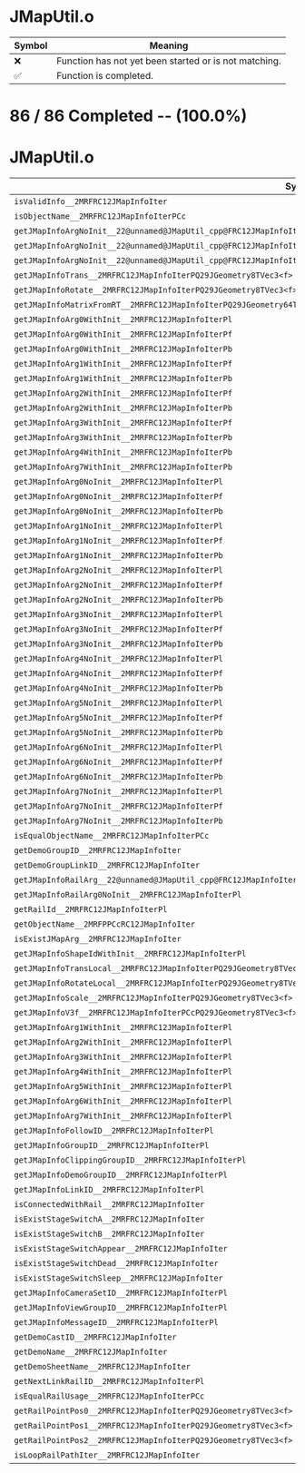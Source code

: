 # JMapUtil.o
| Symbol | Meaning 
| ------------- | ------------- 
| :x: | Function has not yet been started or is not matching. 
| :white_check_mark: | Function is completed. 


# 86 / 86 Completed -- (100.0%)
# JMapUtil.o
| Symbol | Decompiled? |
| ------------- | ------------- |
| `isValidInfo__2MRFRC12JMapInfoIter` | :white_check_mark: |
| `isObjectName__2MRFRC12JMapInfoIterPCc` | :white_check_mark: |
| `getJMapInfoArgNoInit__22@unnamed@JMapUtil_cpp@FRC12JMapInfoIterPCcPl` | :white_check_mark: |
| `getJMapInfoArgNoInit__22@unnamed@JMapUtil_cpp@FRC12JMapInfoIterPCcPf` | :white_check_mark: |
| `getJMapInfoArgNoInit__22@unnamed@JMapUtil_cpp@FRC12JMapInfoIterPCcPb` | :white_check_mark: |
| `getJMapInfoTrans__2MRFRC12JMapInfoIterPQ29JGeometry8TVec3<f>` | :white_check_mark: |
| `getJMapInfoRotate__2MRFRC12JMapInfoIterPQ29JGeometry8TVec3<f>` | :white_check_mark: |
| `getJMapInfoMatrixFromRT__2MRFRC12JMapInfoIterPQ29JGeometry64TPosition3<Q29JGeometry38TMatrix34<Q29JGeometry13SMatrix34C<f>>>` | :white_check_mark: |
| `getJMapInfoArg0WithInit__2MRFRC12JMapInfoIterPl` | :white_check_mark: |
| `getJMapInfoArg0WithInit__2MRFRC12JMapInfoIterPf` | :white_check_mark: |
| `getJMapInfoArg0WithInit__2MRFRC12JMapInfoIterPb` | :white_check_mark: |
| `getJMapInfoArg1WithInit__2MRFRC12JMapInfoIterPf` | :white_check_mark: |
| `getJMapInfoArg1WithInit__2MRFRC12JMapInfoIterPb` | :white_check_mark: |
| `getJMapInfoArg2WithInit__2MRFRC12JMapInfoIterPf` | :white_check_mark: |
| `getJMapInfoArg2WithInit__2MRFRC12JMapInfoIterPb` | :white_check_mark: |
| `getJMapInfoArg3WithInit__2MRFRC12JMapInfoIterPf` | :white_check_mark: |
| `getJMapInfoArg3WithInit__2MRFRC12JMapInfoIterPb` | :white_check_mark: |
| `getJMapInfoArg4WithInit__2MRFRC12JMapInfoIterPb` | :white_check_mark: |
| `getJMapInfoArg7WithInit__2MRFRC12JMapInfoIterPb` | :white_check_mark: |
| `getJMapInfoArg0NoInit__2MRFRC12JMapInfoIterPl` | :white_check_mark: |
| `getJMapInfoArg0NoInit__2MRFRC12JMapInfoIterPf` | :white_check_mark: |
| `getJMapInfoArg0NoInit__2MRFRC12JMapInfoIterPb` | :white_check_mark: |
| `getJMapInfoArg1NoInit__2MRFRC12JMapInfoIterPl` | :white_check_mark: |
| `getJMapInfoArg1NoInit__2MRFRC12JMapInfoIterPf` | :white_check_mark: |
| `getJMapInfoArg1NoInit__2MRFRC12JMapInfoIterPb` | :white_check_mark: |
| `getJMapInfoArg2NoInit__2MRFRC12JMapInfoIterPl` | :white_check_mark: |
| `getJMapInfoArg2NoInit__2MRFRC12JMapInfoIterPf` | :white_check_mark: |
| `getJMapInfoArg2NoInit__2MRFRC12JMapInfoIterPb` | :white_check_mark: |
| `getJMapInfoArg3NoInit__2MRFRC12JMapInfoIterPl` | :white_check_mark: |
| `getJMapInfoArg3NoInit__2MRFRC12JMapInfoIterPf` | :white_check_mark: |
| `getJMapInfoArg3NoInit__2MRFRC12JMapInfoIterPb` | :white_check_mark: |
| `getJMapInfoArg4NoInit__2MRFRC12JMapInfoIterPl` | :white_check_mark: |
| `getJMapInfoArg4NoInit__2MRFRC12JMapInfoIterPf` | :white_check_mark: |
| `getJMapInfoArg4NoInit__2MRFRC12JMapInfoIterPb` | :white_check_mark: |
| `getJMapInfoArg5NoInit__2MRFRC12JMapInfoIterPl` | :white_check_mark: |
| `getJMapInfoArg5NoInit__2MRFRC12JMapInfoIterPf` | :white_check_mark: |
| `getJMapInfoArg5NoInit__2MRFRC12JMapInfoIterPb` | :white_check_mark: |
| `getJMapInfoArg6NoInit__2MRFRC12JMapInfoIterPl` | :white_check_mark: |
| `getJMapInfoArg6NoInit__2MRFRC12JMapInfoIterPf` | :white_check_mark: |
| `getJMapInfoArg6NoInit__2MRFRC12JMapInfoIterPb` | :white_check_mark: |
| `getJMapInfoArg7NoInit__2MRFRC12JMapInfoIterPl` | :white_check_mark: |
| `getJMapInfoArg7NoInit__2MRFRC12JMapInfoIterPf` | :white_check_mark: |
| `getJMapInfoArg7NoInit__2MRFRC12JMapInfoIterPb` | :white_check_mark: |
| `isEqualObjectName__2MRFRC12JMapInfoIterPCc` | :white_check_mark: |
| `getDemoGroupID__2MRFRC12JMapInfoIter` | :white_check_mark: |
| `getDemoGroupLinkID__2MRFRC12JMapInfoIter` | :white_check_mark: |
| `getJMapInfoRailArg__22@unnamed@JMapUtil_cpp@FRC12JMapInfoIterPCcPl` | :white_check_mark: |
| `getJMapInfoRailArg0NoInit__2MRFRC12JMapInfoIterPl` | :white_check_mark: |
| `getRailId__2MRFRC12JMapInfoIterPl` | :white_check_mark: |
| `getObjectName__2MRFPPCcRC12JMapInfoIter` | :white_check_mark: |
| `isExistJMapArg__2MRFRC12JMapInfoIter` | :white_check_mark: |
| `getJMapInfoShapeIdWithInit__2MRFRC12JMapInfoIterPl` | :white_check_mark: |
| `getJMapInfoTransLocal__2MRFRC12JMapInfoIterPQ29JGeometry8TVec3<f>` | :white_check_mark: |
| `getJMapInfoRotateLocal__2MRFRC12JMapInfoIterPQ29JGeometry8TVec3<f>` | :white_check_mark: |
| `getJMapInfoScale__2MRFRC12JMapInfoIterPQ29JGeometry8TVec3<f>` | :white_check_mark: |
| `getJMapInfoV3f__2MRFRC12JMapInfoIterPCcPQ29JGeometry8TVec3<f>` | :white_check_mark: |
| `getJMapInfoArg1WithInit__2MRFRC12JMapInfoIterPl` | :white_check_mark: |
| `getJMapInfoArg2WithInit__2MRFRC12JMapInfoIterPl` | :white_check_mark: |
| `getJMapInfoArg3WithInit__2MRFRC12JMapInfoIterPl` | :white_check_mark: |
| `getJMapInfoArg4WithInit__2MRFRC12JMapInfoIterPl` | :white_check_mark: |
| `getJMapInfoArg5WithInit__2MRFRC12JMapInfoIterPl` | :white_check_mark: |
| `getJMapInfoArg6WithInit__2MRFRC12JMapInfoIterPl` | :white_check_mark: |
| `getJMapInfoArg7WithInit__2MRFRC12JMapInfoIterPl` | :white_check_mark: |
| `getJMapInfoFollowID__2MRFRC12JMapInfoIterPl` | :white_check_mark: |
| `getJMapInfoGroupID__2MRFRC12JMapInfoIterPl` | :white_check_mark: |
| `getJMapInfoClippingGroupID__2MRFRC12JMapInfoIterPl` | :white_check_mark: |
| `getJMapInfoDemoGroupID__2MRFRC12JMapInfoIterPl` | :white_check_mark: |
| `getJMapInfoLinkID__2MRFRC12JMapInfoIterPl` | :white_check_mark: |
| `isConnectedWithRail__2MRFRC12JMapInfoIter` | :white_check_mark: |
| `isExistStageSwitchA__2MRFRC12JMapInfoIter` | :white_check_mark: |
| `isExistStageSwitchB__2MRFRC12JMapInfoIter` | :white_check_mark: |
| `isExistStageSwitchAppear__2MRFRC12JMapInfoIter` | :white_check_mark: |
| `isExistStageSwitchDead__2MRFRC12JMapInfoIter` | :white_check_mark: |
| `isExistStageSwitchSleep__2MRFRC12JMapInfoIter` | :white_check_mark: |
| `getJMapInfoCameraSetID__2MRFRC12JMapInfoIterPl` | :white_check_mark: |
| `getJMapInfoViewGroupID__2MRFRC12JMapInfoIterPl` | :white_check_mark: |
| `getJMapInfoMessageID__2MRFRC12JMapInfoIterPl` | :white_check_mark: |
| `getDemoCastID__2MRFRC12JMapInfoIter` | :white_check_mark: |
| `getDemoName__2MRFRC12JMapInfoIter` | :white_check_mark: |
| `getDemoSheetName__2MRFRC12JMapInfoIter` | :white_check_mark: |
| `getNextLinkRailID__2MRFRC12JMapInfoIterPl` | :white_check_mark: |
| `isEqualRailUsage__2MRFRC12JMapInfoIterPCc` | :white_check_mark: |
| `getRailPointPos0__2MRFRC12JMapInfoIterPQ29JGeometry8TVec3<f>` | :white_check_mark: |
| `getRailPointPos1__2MRFRC12JMapInfoIterPQ29JGeometry8TVec3<f>` | :white_check_mark: |
| `getRailPointPos2__2MRFRC12JMapInfoIterPQ29JGeometry8TVec3<f>` | :white_check_mark: |
| `isLoopRailPathIter__2MRFRC12JMapInfoIter` | :white_check_mark: |
